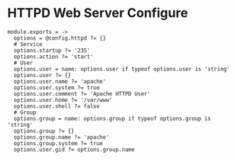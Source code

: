
# HTTPD Web Server Configure

    module.exports = ->
      options = @config.httpd ?= {}
      # Service
      options.startup ?= '235'
      options.action ?= 'start'
      # User
      options.user = name: options.user if typeof options.user is 'string'
      options.user ?= {}
      options.user.name ?= 'apache'
      options.user.system ?= true
      options.user.comment ?= 'Apache HTTPD User'
      options.user.home ?= '/var/www'
      options.user.shell ?= false
      # Group
      options.group = name: options.group if typeof options.group is 'string'
      options.group ?= {}
      options.group.name ?= 'apache'
      options.group.system ?= true
      options.user.gid ?= options.group.name

